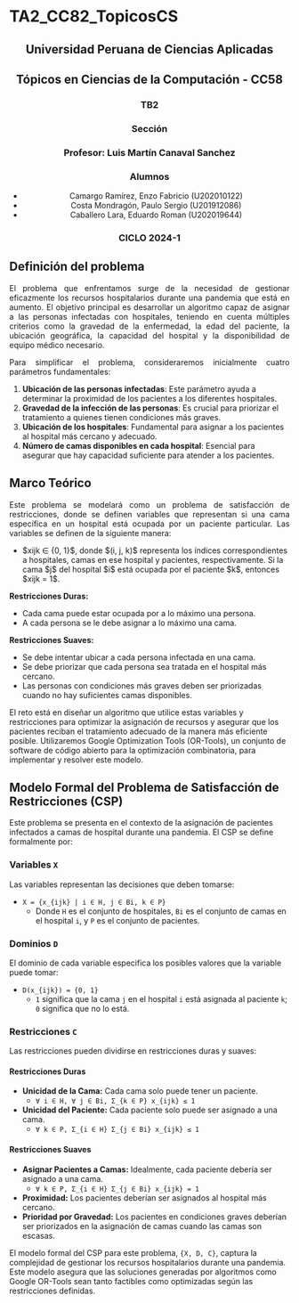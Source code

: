 # TA2_CC82_TopicosCS

 <h2 align="center">Universidad Peruana de Ciencias Aplicadas</h2>
<h2 align="center">Tópicos en Ciencias de la Computación - CC58</h2>
 
<h3 align="center"> TB2 </h3>
 
<h3 align="center"> Sección</h3>
<h3 align="center"> Profesor: Luis Martín Canaval Sanchez</h3>
<h3 align="center"> Alumnos</h3>
 <ul>
   <li align="center">Camargo Ramírez, Enzo Fabricio (U202010122)</li>
   <li align="center">Costa Mondragón, Paulo Sergio (U201912086)</li>
   <li align="center">Caballero Lara, Eduardo Roman (U202019644)</li>
 </ul>
 
 
 <h3 align="center">CICLO 2024-1</h3>

## Definición del problema

<p align="justify">
 El problema que enfrentamos surge de la necesidad de gestionar eficazmente los recursos hospitalarios durante una pandemia que está en aumento. El objetivo principal es desarrollar un algoritmo capaz de asignar a las personas infectadas con hospitales, teniendo en cuenta múltiples criterios como la gravedad de la enfermedad, la edad del paciente, la ubicación geográfica, la capacidad del hospital y la disponibilidad de equipo médico necesario.
<p align="justify">Para simplificar el problema, consideraremos inicialmente cuatro parámetros fundamentales:</p>
 <ol>
  <li><b>Ubicación de las personas infectadas</b>: Este parámetro ayuda a determinar la proximidad de los pacientes a los diferentes hospitales.</li>
  <li><b>Gravedad de la infección de las personas</b>: Es crucial para priorizar el tratamiento a quienes tienen condiciones más graves.</li>
  <li><b>Ubicación de los hospitales</b>: Fundamental para asignar a los pacientes al hospital más cercano y adecuado.</li>
  <li><b>Número de camas disponibles en cada hospital</b>: Esencial para asegurar que hay capacidad suficiente para atender a los pacientes.</li>
 </ol>
</p>

## Marco Teórico

<p align="justify">
 Este problema se modelará como un problema de satisfacción de restricciones, donde se definen variables que representan si una cama específica en un hospital está ocupada por un paciente particular. Las variables se definen de la siguiente manera:
  <ul>
  <li> $xijk ∈ {0, 1}$, donde $(i, j, k)$ representa los índices correspondientes a hospitales, camas en ese hospital y pacientes, respectivamente. Si la cama $j$ del hospital $i$ está ocupada por el paciente $k$, entonces $xijk = 1$.</li>
  </ul>
 
 
 <p><b>Restricciones Duras:</b></p>
 
 <uL>
  <li>Cada cama puede estar ocupada por a lo máximo una persona.</li>
  <li>A cada persona se le debe asignar a lo máximo una cama.</li>
 </uL>
 
 <p><b>Restricciones Suaves:</b></p>
 <ul>
  <li>Se debe intentar ubicar a cada persona infectada en una cama.</li>
  <li>Se debe priorizar que cada persona sea tratada en el hospital más cercano.</li>
  <li>Las personas con condiciones más graves deben ser priorizadas cuando no hay suficientes camas disponibles.</li>
 </ul>
 
 <p>
  El reto está en diseñar un algoritmo que utilice estas variables y restricciones para optimizar la asignación de recursos y asegurar que los pacientes reciban el tratamiento adecuado de la manera más eficiente posible. Utilizaremos Google Optimization Tools (OR-Tools), un conjunto de software de código abierto para la optimización combinatoria, para implementar y resolver este modelo.
 </p>
 </p>

## Modelo Formal del Problema de Satisfacción de Restricciones (CSP)

Este problema se presenta en el contexto de la asignación de pacientes infectados a camas de hospital durante una pandemia. El CSP se define formalmente por:

### Variables `X`
Las variables representan las decisiones que deben tomarse:

- `X = {x_{ijk} | i ∈ H, j ∈ Bi, k ∈ P}`
  - Donde `H` es el conjunto de hospitales, `Bi` es el conjunto de camas en el hospital `i`, y `P` es el conjunto de pacientes.

### Dominios `D`
El dominio de cada variable especifica los posibles valores que la variable puede tomar:

- `D(x_{ijk}) = {0, 1}`
  - `1` significa que la cama `j` en el hospital `i` está asignada al paciente `k`; `0` significa que no lo está.

### Restricciones `C`
Las restricciones pueden dividirse en restricciones duras y suaves:

#### Restricciones Duras
- **Unicidad de la Cama:** Cada cama solo puede tener un paciente.
  - `∀ i ∈ H, ∀ j ∈ Bi, Σ_{k ∈ P} x_{ijk} ≤ 1`
- **Unicidad del Paciente:** Cada paciente solo puede ser asignado a una cama.
  - `∀ k ∈ P, Σ_{i ∈ H} Σ_{j ∈ Bi} x_{ijk} ≤ 1`

#### Restricciones Suaves
- **Asignar Pacientes a Camas:** Idealmente, cada paciente debería ser asignado a una cama.
  - `∀ k ∈ P, Σ_{i ∈ H} Σ_{j ∈ Bi} x_{ijk} = 1`
- **Proximidad:** Los pacientes deberían ser asignados al hospital más cercano.
- **Prioridad por Gravedad:** Los pacientes en condiciones graves deberían ser priorizados en la asignación de camas cuando las camas son escasas.

El modelo formal del CSP para este problema, `{X, D, C}`, captura la complejidad de gestionar los recursos hospitalarios durante una pandemia. Este modelo asegura que las soluciones generadas por algoritmos como Google OR-Tools sean tanto factibles como optimizadas según las restricciones definidas.



